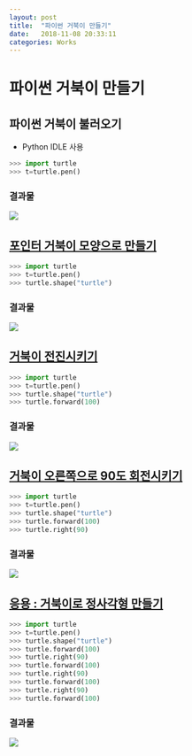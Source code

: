 ```yaml
---
layout: post
title:  "파이썬 거북이 만들기"
date:   2018-11-08 20:33:11
categories: Works
---
```

# 파이썬 거북이 만들기

## 파이썬 거북이 불러오기
- Python IDLE 사용
```python
>>> import turtle
>>> t=turtle.pen()
```
### 결과물

<a href='https://photos.google.com/share/AF1QipMQIQTVo-nLef9a5_t0j1z_ycOAHHUT94lXC4fMJ2ayD2SShZd8RCZ7zF1RaRD5AQ/photo/AF1QipPwmYiExG5DmaItaDwxRBRmUQI7s8B5HD9ReXwV?key=VTVoVlhpUlFtdkRWTTU3d25hRUpvZUpwd1IwQk5n&hl=ko'><img src='http://drive.google.com/uc?export=view&id=1aib5JNJy4cVeYSUgGbmbusYTMqZRSDpx' /><br> 

## 포인터 거북이 모양으로 만들기
```python
>>> import turtle
>>> t=turtle.pen()
>>> turtle.shape("turtle")
```
### 결과물

<a href='https://photos.google.com/share/AF1QipMQIQTVo-nLef9a5_t0j1z_ycOAHHUT94lXC4fMJ2ayD2SShZd8RCZ7zF1RaRD5AQ/photo/AF1QipPeueSigKwiL31VpUfRGK-vK8yaiXj9FkXUwr7c?key=VTVoVlhpUlFtdkRWTTU3d25hRUpvZUpwd1IwQk5n&hl=ko'><img src='http://drive.google.com/uc?export=view&id=1voosYar7NzRW4KfD3m0ujkMLrpykl4bM' /><br> 

## 거북이 전진시키기
```python
>>> import turtle
>>> t=turtle.pen()
>>> turtle.shape("turtle")
>>> turtle.forward(100)
```
### 결과물

<a href='https://photos.google.com/share/AF1QipMQIQTVo-nLef9a5_t0j1z_ycOAHHUT94lXC4fMJ2ayD2SShZd8RCZ7zF1RaRD5AQ/photo/AF1QipOxmjOJeXq9Bynu8GY4DAEyRvkO96DZSS06rnm3?key=VTVoVlhpUlFtdkRWTTU3d25hRUpvZUpwd1IwQk5n&hl=ko'><img src='http://drive.google.com/uc?export=view&id=1VHMFJLSDZ-QbfiJMjO1kCaAW9MEJH5t8' /><br>

## 거북이 오른쪽으로 90도 회전시키기
```python
>>> import turtle
>>> t=turtle.pen()
>>> turtle.shape("turtle")
>>> turtle.forward(100)
>>> turtle.right(90)
```
### 결과물

<a href='https://photos.google.com/share/AF1QipMQIQTVo-nLef9a5_t0j1z_ycOAHHUT94lXC4fMJ2ayD2SShZd8RCZ7zF1RaRD5AQ/photo/AF1QipOxbNNxehK7LI-ZSYEdu2ddB9xq3lqbOOeA-axC?key=VTVoVlhpUlFtdkRWTTU3d25hRUpvZUpwd1IwQk5n&hl=ko'><img src='http://drive.google.com/uc?export=view&id=1-5rYiyOP8yw2AKzPFIpykCgxRG4P_prM' /><br>

## 응용 : 거북이로 정사각형 만들기
```python
>>> import turtle
>>> t=turtle.pen()
>>> turtle.shape("turtle")
>>> turtle.forward(100)
>>> turtle.right(90)
>>> turtle.forward(100)
>>> turtle.right(90)
>>> turtle.forward(100)
>>> turtle.right(90)
>>> turtle.forward(100)
```
### 결과물

<a href='https://photos.google.com/share/AF1QipMQIQTVo-nLef9a5_t0j1z_ycOAHHUT94lXC4fMJ2ayD2SShZd8RCZ7zF1RaRD5AQ/photo/AF1QipMoEkZGP3Fux1vWQn7emCyKs68QkXqmsqTPQ5LM?key=VTVoVlhpUlFtdkRWTTU3d25hRUpvZUpwd1IwQk5n&hl=ko'><img src='http://drive.google.com/uc?export=view&id=19JyM5zo8BtcGFkMBWxlV566MxDtk2CsI' /><br>
